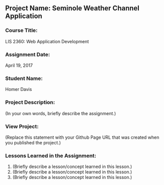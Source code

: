 ## Project Name:  Seminole Weather Channel Application

### Course Title:
LIS 2360:  Web Application Development

### Assignment Date:  
April 19, 2017

### Student Name:  
Homer Davis

### Project Description:
(In your own words, briefly describe the assignment.)

### View Project:
(Replace this statement with your Github Page URL that was created when you 
 published the project.)

### Lessons Learned in the Assignment:
1. (Briefly describe a lesson/concept learned in this lesson.)
2. (Briefly describe a lesson/concept learned in this lesson.)
3. (Briefly describe a lesson/concept learned in this lesson.)
